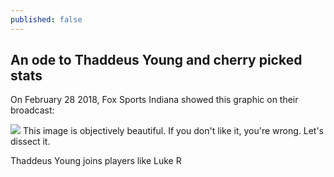 ```yaml
---
published: false
---
```

## An ode to Thaddeus Young and cherry picked stats

On February 28 2018, Fox Sports Indiana showed this graphic on their broadcast:

![](https://pbs.twimg.com/media/DXKfoLeVoAAp3mD?format=jpg&name=large)
This image is objectively beautiful. If you don't like it, you're wrong. Let's dissect it.

Thaddeus Young joins players like Luke R
<!--stackedit_data:
eyJoaXN0b3J5IjpbLTIwMzQ4MDAwNjQsMTcwNzM3MTM1NiwxMz
U4MjI0OTQ5LDExMTA4MzA0OTldfQ==
-->